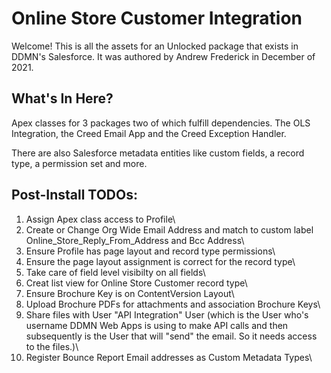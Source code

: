 # Online Store Customer Integration

Welcome! This is all the assets for an Unlocked package that exists in DDMN's Salesforce. It was authored by Andrew Frederick in December of 2021.

## What's In Here?

Apex classes for 3 packages two of which fulfill dependencies. The OLS Integration, the Creed Email App and the Creed Exception Handler.

There are also Salesforce metadata entities like custom fields, a record type, a permission set and more.

## Post-Install TODOs:

1) Assign Apex class access to Profile\
2) Create or Change Org Wide Email Address and match to custom label Online_Store_Reply_From_Address and Bcc Address\
3) Ensure Profile has page layout and record type permissions\
4) Ensure the page layout assignment is correct for the record type\
5) Take care of field level visibilty on all fields\
6) Creat list view for Online Store Customer record type\
7) Ensure Brochure Key is on ContentVersion Layout\
8) Upload Brochure PDFs for attachments and association Brochure Keys\
9) Share files with User "API Integration" User (which is the User who's username DDMN Web Apps is using to make API calls and then subsequently is the User that will "send" the email. So it needs access to the files.)\
10) Register Bounce Report Email addresses as Custom Metadata Types\